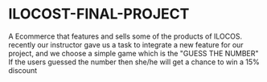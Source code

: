 # ILOCOST-FINAL-PROJECT
A Ecommerce that features and sells some of the products of ILOCOS.
recently our instructor gave us a task to integrate a new feature for our project, and we choose a simple game which is the "GUESS THE NUMBER" 
If the users  guessed the number then she/he will get a chance to win a 15% discount
